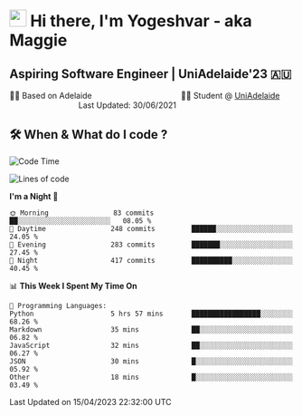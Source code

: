<h1><img src="https://emojis.slackmojis.com/emojis/images/1531849430/4246/blob-sunglasses.gif?1531849430" width="30"/> Hi there, I'm Yogeshvar - aka Maggie</h1>

## Aspiring Software Engineer | UniAdelaide'23 🇦🇺  
🏂🏻  Based on Adelaide &nbsp;&nbsp;&nbsp;&nbsp;&nbsp;&nbsp;&nbsp;&nbsp;&nbsp;&nbsp;&nbsp;&nbsp;&nbsp;&nbsp;&nbsp;&nbsp;&nbsp;&nbsp;&nbsp;&nbsp;&nbsp;&nbsp;&nbsp;&nbsp;&nbsp;&nbsp;&nbsp;&nbsp;&nbsp;&nbsp;&nbsp;&nbsp;&nbsp;&nbsp;&nbsp;&nbsp;&nbsp;&nbsp;&nbsp;👨‍💻 Student @ [UniAdelaide](https://www.adelaide.edu.au)   &nbsp;&nbsp;&nbsp;&nbsp;&nbsp;&nbsp;&nbsp;&nbsp;&nbsp;&nbsp;&nbsp;&nbsp;&nbsp;&nbsp;&nbsp;&nbsp;&nbsp;&nbsp;&nbsp;&nbsp;&nbsp;&nbsp;&nbsp;&nbsp;&nbsp;&nbsp;&nbsp;&nbsp;&nbsp;&nbsp;&nbsp;Last Updated: 30/06/2021

## 🛠 When & What do I code ?  

<!--START_SECTION:waka-->
![Code Time](http://img.shields.io/badge/Code%20Time-2%2C080%20hrs%2059%20mins-blue)

![Lines of code](https://img.shields.io/badge/From%20Hello%20World%20I%27ve%20Written-3.5%20million%20lines%20of%20code-blue)

**I'm a Night 🦉** 

```text
🌞 Morning                83 commits          ██░░░░░░░░░░░░░░░░░░░░░░░   08.05 % 
🌆 Daytime                248 commits         ██████░░░░░░░░░░░░░░░░░░░   24.05 % 
🌃 Evening                283 commits         ███████░░░░░░░░░░░░░░░░░░   27.45 % 
🌙 Night                  417 commits         ██████████░░░░░░░░░░░░░░░   40.45 % 
```


📊 **This Week I Spent My Time On** 

```text
💬 Programming Languages: 
Python                   5 hrs 57 mins       █████████████████░░░░░░░░   68.26 % 
Markdown                 35 mins             ██░░░░░░░░░░░░░░░░░░░░░░░   06.82 % 
JavaScript               32 mins             ██░░░░░░░░░░░░░░░░░░░░░░░   06.27 % 
JSON                     30 mins             █░░░░░░░░░░░░░░░░░░░░░░░░   05.92 % 
Other                    18 mins             █░░░░░░░░░░░░░░░░░░░░░░░░   03.49 % 
```


 Last Updated on 15/04/2023 22:32:00 UTC
<!--END_SECTION:waka-->
